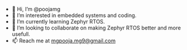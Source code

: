 - 👋 Hi, I’m @poojamg
- 👀 I’m interested in embedded systems and coding.
- 🌱 I’m currently learning Zephyr RTOS.
- 💞️ I’m looking to collaborate on making Zephyr RTOS better and more usefull.
- 📫 Reach me at mgpooja.mg9@gmail.com

<!---
poojamg/poojamg is a ✨ special ✨ repository because its `README.md` (this file) appears on your GitHub profile.
You can click the Preview link to take a look at your changes.
--->
